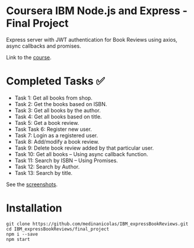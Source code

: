 # Coursera IBM Node.js and Express - Final Project
Express server with JWT authentication for Book Reviews using axios, async callbacks and promises.

Link to the [course](https://www.coursera.org/learn/developing-backend-apps-with-nodejs-and-express/).

# Completed Tasks ✅
- Task 1: Get all books from shop.
- Task 2: Get the books based on ISBN.
- Task 3: Get all books by the author.
- Task 4: Get all books based on title.
- Task 5: Get a book review.
- Task Task 6: Register new user.
- Task 7: Login as a registered user.
- Task 8: Add/modify a book review.
- Task 9: Delete book review added by that particular user.
- Task 10: Get all books – Using async callback function.
- Task 11: Search by ISBN – Using Promises.
- Task 12: Search by Author.
- Task 13: Search by title.

See the [screenshots]((final_project/screenshots)).

# Installation
```
git clone https://github.com/medinanicolas/IBM_expressBookReviews.git
cd IBM_expressBookReviews/final_project
npm i --save
npm start
```
